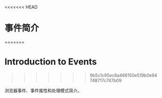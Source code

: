 <<<<<<< HEAD
# 事件简介
=======
# Introduction to Events
>>>>>>> 9b5c1c95ec8a466150e519b0e94748717c747b09

浏览器事件、事件属性和处理模式简介。
